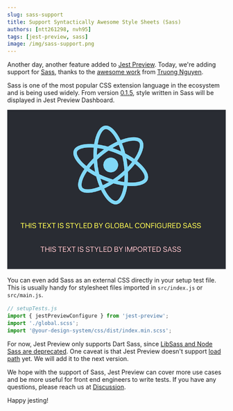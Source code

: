 ```yaml
---
slug: sass-support
title: Support Syntactically Awesome Style Sheets (Sass)
authors: [ntt261298, nvh95]
tags: [jest-preview, sass]
image: /img/sass-support.png
---
```


Another day, another feature added to [Jest Preview](https://www.npmjs.com/package/jest-preview). Today, we're adding support for [Sass](https://sass-lang.com/), thanks to the [awesome work](https://github.com/nvh95/jest-preview/pull/52) from [Truong Nguyen](https://github.com/ntt261298).

Sass is one of the most popular CSS extension language in the ecosystem and is being used widely. From version [0.1.5](https://github.com/nvh95/jest-preview/releases/tag/v0.1.5), style written in Sass will be displayed in Jest Preview Dashboard.

![Jest Preview supports Sass](./jest-preview-supports-sass.png)

You can even add Sass as an external CSS directly in your setup test file. This is usually handy for stylesheet files imported in `src/index.js` or `src/main.js`.

```js
// setupTests.js
import { jestPreviewConfigure } from 'jest-preview';
import './global.scss';
import '@your-design-system/css/dist/index.min.scss';
```

For now, Jest Preview only supports Dart Sass, since [LibSass and Node Sass are deprecated](https://sass-lang.com/blog/libsass-is-deprecated). One caveat is that Jest Preview doesn't support [load path](https://sass-lang.com/documentation/cli/dart-sass#load-path) yet. We will add it to the next version.

We hope with the support of Sass, Jest Preview can cover more use cases and be more useful for front end engineers to write tests. If you have any questions, please reach us at [Discussion](https://github.com/nvh95/jest-preview/discussions).

Happy jesting!
